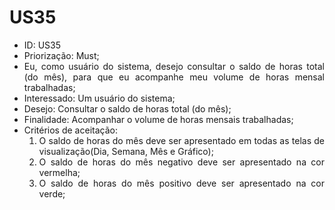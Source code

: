 # US35

<ul>
<li> ID: US35</li>
<li>Priorização: Must;</li>
<li align="justify">Eu, como usuário do sistema, desejo consultar o saldo de horas total (do mês), para que eu acompanhe meu volume de horas mensal trabalhadas;</li>
<li>Interessado: Um usuário do sistema;</li>
<li>Desejo: Consultar o saldo de horas total (do mês);</li>
<li>Finalidade: Acompanhar o volume de horas mensais trabalhadas;</li>
<li align="justify"> Critérios de aceitação:
    <ol>
    <li> O saldo de horas do mês deve ser apresentado em todas as telas de visualização(Dia, Semana, Mês e Gráfico);</li>
    <li> O saldo de horas do mês negativo deve ser apresentado na cor vermelha;</li>
    <li> O saldo de horas do mês positivo deve ser apresentado na cor verde;</li>
    </ol>
</ul>